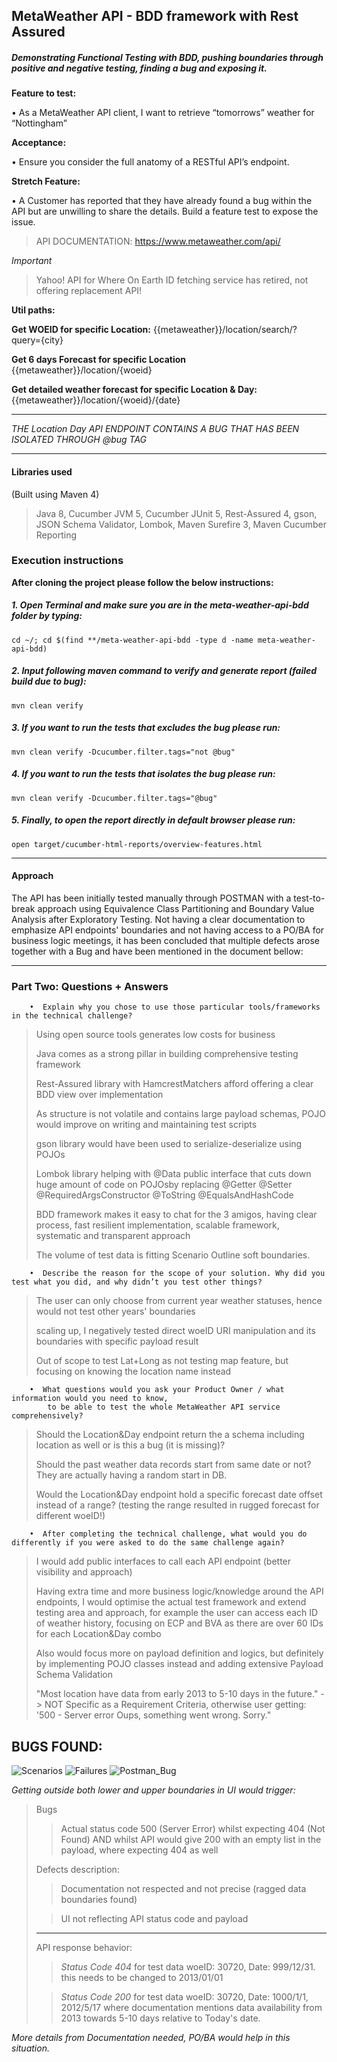 ## **MetaWeather API - BDD framework with Rest Assured**

##### _Demonstrating Functional Testing with BDD, pushing boundaries through positive and negative testing, finding a bug and exposing it._
**Feature to test:**

•  As a MetaWeather API client, I want to retrieve “tomorrows” weather for “Nottingham”

**Acceptance:**

•   Ensure you consider the full anatomy of a RESTful API’s endpoint.

**Stretch Feature:**

•   A Customer has reported that they have already found a bug within the API but are unwilling to share the details. Build a feature test to expose the issue.

> API DOCUMENTATION:
> https://www.metaweather.com/api/

_Important_
>Yahoo! API for Where On Earth ID fetching service has retired, not offering replacement API!

**Util paths:**

**Get WOEID for specific Location:** 
{{metaweather}}/location/search/?query={city}

**Get 6 days Forecast for specific Location** 
{{metaweather}}/location/{woeid}

**Get detailed weather forecast for specific Location & Day:** 
{{metaweather}}/location/{woeid}/{date}
___
_THE Location Day API ENDPOINT CONTAINS A BUG THAT HAS BEEN ISOLATED THROUGH @bug TAG_
___

#### Libraries used
(Built using Maven 4)
> Java 8,
> Cucumber JVM 5,
> Cucumber JUnit 5,
> Rest-Assured 4,
> gson,
> JSON Schema Validator,
> Lombok,
> Maven Surefire 3,
> Maven Cucumber Reporting

### Execution instructions

**After cloning the project please follow the below instructions:**
##### 1. Open Terminal and make sure you are in the _meta-weather-api-bdd_ folder by typing:
`cd ~/; cd $(find **/meta-weather-api-bdd -type d -name meta-weather-api-bdd)`
##### 2. Input following maven command to verify and generate report (failed build due to bug):
`mvn clean verify`
##### 3. If you want to run the tests that _excludes_ the bug please run:
`mvn clean verify -Dcucumber.filter.tags="not @bug"`
##### 4. If you want to run the tests that _isolates_ the bug please run:
`mvn clean verify -Dcucumber.filter.tags="@bug"`
##### 5. Finally, to open the report directly in default browser please run:
`open target/cucumber-html-reports/overview-features.html`
___
#### Approach
The API has been initially tested manually through POSTMAN with a test-to-break approach using Equivalence Class Partitioning and Boundary Value Analysis after Exploratory Testing.
Not having a clear documentation to emphasize API endpoints' boundaries and not having access to a PO/BA for business logic meetings, it has been concluded that multiple defects arose together with a Bug and have been mentioned in the document bellow:
___


###  **Part Two:** Questions + Answers
        •  Explain why you chose to use those particular tools/frameworks in the technical challenge?
   > Using open source tools generates low costs for business
   > 
   > Java comes as a strong pillar in building comprehensive testing framework
   > 
   > Rest-Assured library with HamcrestMatchers afford offering a clear BDD view over implementation
   > 
   > As structure is not volatile and contains large payload schemas, POJO would improve on writing and maintaining test scripts
   > 
   > gson library would have been used to serialize-deserialize using POJOs
   > 
   > Lombok library helping with @Data public interface that cuts down huge amount of code on POJOsby replacing @Getter @Setter @RequiredArgsConstructor @ToString @EqualsAndHashCode
   > 
   > BDD framework makes it easy to chat for the 3 amigos, having clear process, fast resilient implementation, scalable framework, systematic and transparent approach
   > 
   > The volume of test data is fitting Scenario Outline soft boundaries.

        •  Describe the reason for the scope of your solution. Why did you test what you did, and why didn’t you test other things?

   > The user can only choose from current year weather statuses, hence would not test other years' boundaries
   >
   > scaling up, I negatively tested direct woeID URI manipulation and its boundaries with specific payload result
   >
   > Out of scope to test Lat+Long as not testing map feature, but focusing on knowing the location name instead

        •  What questions would you ask your Product Owner / what information would you need to know, 
            to be able to test the whole MetaWeather API service comprehensively?

   > Should the Location&Day endpoint return the a schema including location as well or is this a bug (it is missing)?
   > 
   > Should the past weather data records start from same date or not? They are actually having a random start in DB.
   > 
   > Would the Location&Day endpoint hold a specific forecast date offset instead of a range? (testing the range resulted in rugged forecast for different woeID!)

        •  After completing the technical challenge, what would you do differently if you were asked to do the same challenge again?

   > I would add public interfaces to call each API endpoint (better visibility and approach)
   > 
   > Having extra time and more business logic/knowledge around the API endpoints, I would optimise the actual test framework and extend testing area and approach, for example the user can access each ID of weather history, focusing on ECP and BVA as there are over 60 IDs for each Location&Day combo
   > 
   > Also would focus more on payload definition and logics, but definitely by implementing POJO classes instead and adding extensive Payload Schema Validation
   > 
   > "Most location have data from early 2013 to 5-10 days in the future." -> NOT Specific as a Requirement Criteria, otherwise user getting: '500 - Server error Oups, something went wrong. Sorry."

## BUGS FOUND:
![Scenarios](src/test/resources/screenshots/Scenarios.png)
![Failures](src/test/resources/screenshots/Failures.png)
![Postman_Bug](src/test/resources/screenshots/Postman_Bug.png)



_Getting outside both lower and upper boundaries in UI would trigger:_
> Bugs  
> > Actual status code 500 (Server Error) whilst expecting 404 (Not Found)
AND whilst API would give 200 with an empty list in the payload, where expecting 404 as well
> 
> Defects description:
> >  Documentation not respected and not precise (ragged data boundaries found)
> 
> > UI not reflecting API status code and payload
> 
> ___
> API response behavior: 
> > _Status Code 404_ for test data woeID: 30720, Date: 999/12/31. this needs to be changed to 2013/01/01
> 
> > _Status Code 200_ for test data woeID: 30720, Date: 1000/1/1, 2012/5/17 where documentation mentions data availability from 2013 towards 5-10 days relative to Today's date. 
> 

_More details from Documentation needed, PO/BA would help in this situation._



